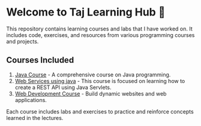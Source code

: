 # Welcome to Taj Learning Hub 👋 

This repository contains learning courses and labs that I have worked on. It includes code, exercises, and resources from various programming courses and projects.
## Courses Included

1. [Java Course](link_to_course_repo) - A comprehensive course on Java programming.
2. [Web Services using java](link_to_course_repo) - This course is focused on learning how to create a REST API using Java Servlets.
3. [Web Development Course](link_to_course_repo) - Build dynamic websites and web applications.

Each course includes labs and exercises to practice and reinforce concepts learned in the lectures.
